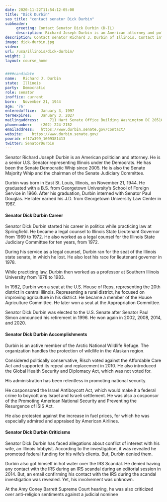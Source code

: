 ```yaml
---
date: 2020-11-22T11:54:12-05:00
title: "Dick Durbin"
seo_title: "contact senator Dick Durbin"
subheader:
     greeting: Contact Senator Dick Durbin (D-IL)
     description: Richard Joseph Durbin is an American attorney and politician serving as the senior United States Senator from Illinois, a seat he was first elected to in 1996. He has been the Senate Democratic Whip since 2005, the second-highest position in the Democratic leadership in the U.S. Senate.
description: Contact senator Richard J. Durbin of Illinois. Contact information for Richard J. Durbin includes email address, phone number, and mailing address.
image: dick-durbin.jpg
video: 
url: /usa/illinois/dick-durbin/
weight: 1
layout: course_home


####candidate
name:	Richard J. Durbin
state:	Illinois
party:	Democratic
role: senator
inoffice: current
born:	November 21, 1944 
age: '76'
enteredoffice:	January 3, 1997
termexpires:	January 3, 2027
mailingaddress:		711 Hart Senate Office Building Washington DC 20510
phonenumber:	(202) 224-2152
emailaddress:	https://www.durbin.senate.gov/contact/
website:	https://www.durbin.senate.gov/
powrid: ef17a399_1609381413
twitter: SenatorDurbin
---
```


Senator Richard Joseph Durbin is an American politician and attorney. He is a senior U.S. Senator representing Illinois under the Democrats. He has been the Senate Democratic Whip since 2005. He is also the Senate Majority Whip and the chairman of the Senate Judiciary Committee.

Durbin was born in East St. Louis, Illinois, on November 21, 1944. He graduated with a B.S. from Georgetown University’s School of Foreign Service in 1966. After his graduation, Durbin interned with Senator Paul Douglas. He later earned his J.D. from Georgetown University Law Center in 1967.

#### Senator Dick Durbin Career

Senator Dick Durbin started his career in politics while practicing law at Springfield. He became a legal counsel to Illinois State Lieutenant Governor from 1969 to 1972. He also worked as a legal counsel for the Illinois State Judiciary Committee for ten years, from 1972.

During his service as a legal counsel, Durbin ran for the seat of the Illinois state senate, in which he lost. He also lost his race for lieutenant governor in 1978.

While practicing law, Durbin then worked as a professor at Southern Illinois University from 1978 to 1983.

In 1982, Durbin won a seat at the U.S. House of Reps, representing the 20th district in central Illinois. Representing a rural district, he focused on improving agriculture in his district. He became a member of the House Agriculture Committee. He later won a seat at the Appropriation Committee.

Senator Dick Durbin was elected to the U.S. Senate after Senator Paul Simon announced his retirement in 1996. He won again in 2002, 2008, 2014, and 2020.

#### Senator Dick Durbin Accomplishments

Durbin is an active member of the Arctic National Wildlife Refuge. The organization handles the protection of wildlife in the Alaskan region.

Considered politically conservative, Risch voted against the Affordable Care Act and supported its repeal and replacement in 2010. He also introduced the Global Health Security and Diplomacy Act, which was not voted for.

His administration has been relentless in promoting national security.

He cosponsored the Israel Antiboycott Act, which would make it a federal crime to boycott any Israel and Israeli settlement. He was also a cosponsor of the Promoting American National Security and Preventing the Resurgence of ISIS Act.

He also protested against the increase in fuel prices, for which he was especially admired and appraised by American Airlines.

#### Senator Dick Durbin Criticisms

Senator Dick Durbin has faced allegations about conflict of interest with his wife, an Illinois lobbyist. According to the investigation, it was revealed he promoted federal funding for his wife’s clients. But, Durbin denied them.

Durbin also got himself in hot water over the IRS Scandal. He denied having any contact with the IRS during an IRS scandal during an editorial session in 2014. But, an email confirming his contact with the IRS during the scandal investigation was revealed. Yet, his involvement was unknown.

At the Amy Coney Barrett Supreme Court hearing, he was also criticized over anti-religion sentiments against a judicial nominee